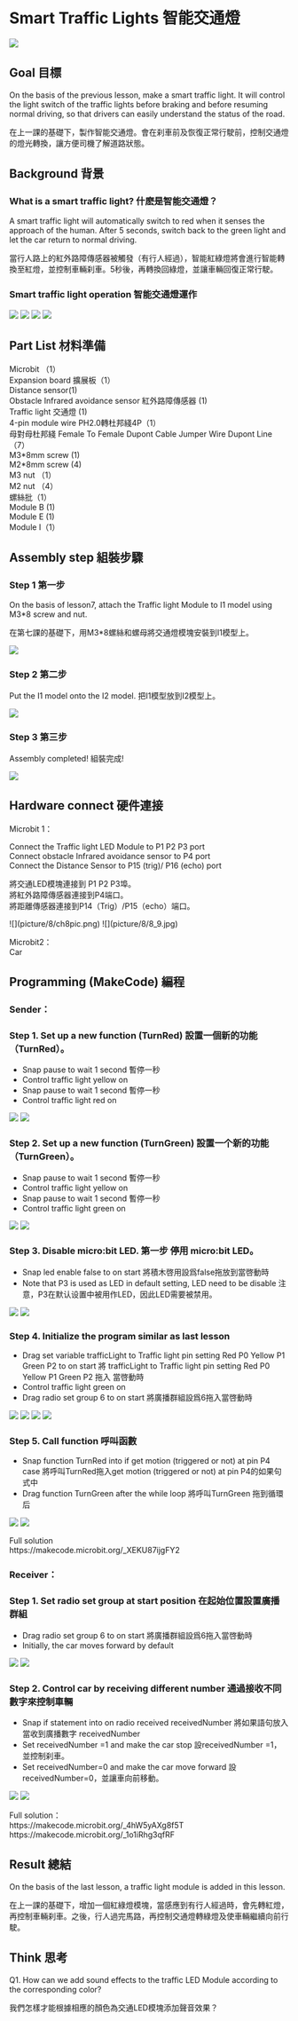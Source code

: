 # Smart Traffic Lights  智能交通燈
![](picture/8/8_1.png)

## Goal 目標
<P>
On the basis of the previous lesson, make a smart traffic light. It will control the light switch of the traffic lights before braking and before resuming normal driving, so that drivers can easily understand the status of the road.
<P>
<P>
在上一課的基礎下，製作智能交通燈。會在刹車前及恢復正常行駛前，控制交通燈的燈光轉換，讓方便司機了解道路狀態。
<P>

## Background 背景

### What is a smart traffic light? 什麽是智能交通燈？
<P>
A smart traffic light will automatically switch to red when it senses the approach of the human. After 5 seconds, switch back to the green light and let the car return to normal driving.
<P>
<P>
當行人路上的紅外路障傳感器被觸發（有行人經過），智能紅綠燈將會進行智能轉換至紅燈，並控制車輛刹車。5秒後，再轉換回綠燈，並讓車輛回復正常行駛。
<P>

### Smart traffic light operation 智能交通燈運作
 
![](picture/8/8_2.png)
![](picture/8/8_3.png)
![](picture/8/8_4.png)
![](picture/8/8_5.png)

## Part List 材料準備
<P>
Microbit （1）<BR>
Expansion board 擴展板（1）<BR>
Distance sensor(1)<BR>
Obstacle Infrared avoidance sensor 紅外路障傳感器 (1)<BR>
Traffic light 交通燈 (1)<BR>
4-pin module wire PH2.0轉杜邦綫4P（1）<BR>
母對母杜邦綫 Female To Female Dupont Cable Jumper Wire Dupont Line  （7）<BR>
M3*8mm screw (1)<BR>
M2*8mm screw (4)<BR>
M3 nut （1）<BR>
M2 nut （4）<BR>
螺絲批（1）<BR>
Module B (1)<BR>
Module E (1)<BR>
Module I（1）<BR>
<P>

## Assembly step 組裝步驟

### Step 1 第一步
<P>
On the basis of lesson7, attach the Traffic light Module to I1 model using M3*8 screw and nut. 
<P>
<P>
在第七課的基礎下，用M3*8螺絲和螺母將交通燈模塊安裝到I1模型上。
<P>
 
![](picture/8/8_6.png)

### Step 2 第二步
<P>
Put the I1 model onto the I2 model. 把I1模型放到I2模型上。
<P>
 
![](picture/8/8_7.png)

### Step 3 第三步
<P>
Assembly completed! 組裝完成!
<P>
 
![](picture/8/8_8.png)

## Hardware connect 硬件連接
<P>
Microbit 1：
<P>
<P>
Connect the Traffic light LED Module to P1 P2 P3 port<BR>
Connect obstacle Infrared avoidance sensor to P4 port<BR>
Connect the Distance Sensor to P15 (trig)/ P16 (echo) port<BR>
<P>
<P>
將交通LED模塊連接到 P1 P2 P3埠。<BR>
將紅外路障傳感器連接到P4端口。<BR>
將距離傳感器連接到P14（Trig）/P15（echo）端口。<BR>
<P>
![](picture/8/ch8pic.png) 
![](picture/8/8_9.jpg)
<BR>
<P>
Microbit2：<BR>
Car
<P>

## Programming (MakeCode) 編程
### Sender：
### Step 1. Set up a new function (TurnRed) 設置一個新的功能（TurnRed）。
+ Snap pause to wait 1 second 暫停一秒
+ Control traffic light yellow on 
+ Snap pause to wait 1 second 暫停一秒
+ Control traffic light red on
 
![](picture/8/8_10.png)
![](picture/8/8_11.png)

### Step 2. Set up a new function (TurnGreen) 設置一个新的功能（TurnGreen）。
+ Snap pause to wait 1 second 暫停一秒
+ Control traffic light yellow on 
+ Snap pause to wait 1 second 暫停一秒
+ Control traffic light green on
 
![](picture/8/8_12.png)
![](picture/8/8_13.png)

### Step 3. Disable micro:bit LED. 第一步 停用 micro:bit LED。
+ Snap led enable false to on start  將積木啓用設爲false拖放到當啓動時
+ Note that P3 is used as LED in default setting, LED need to be disable 注意，P3在默认设置中被用作LED，因此LED需要被禁用。
 
![](picture/8/8_14.png)
![](picture/8/8_15.png)


### Step 4. Initialize the program  similar as last lesson
+ Drag set variable trafficLight to Traffic light pin setting Red P0 Yellow P1 Green P2 to on start 將 trafficLight to Traffic light pin setting Red P0 Yellow P1 Green P2 拖入 當啓動時
+ Control traffic light green on 
+ Drag radio set group 6 to on start   將廣播群組設爲6拖入當啓動時
 
![](picture/8/8_16.png)
![](picture/8/8_17.png)
![](picture/8/8_18.png)
![](picture/8/8_19.png)

### Step 5. Call function 呼叫函數
+ Snap function TurnRed into if get motion (triggered or not) at pin P4 case 將呼叫TurnRed拖入get motion (triggered or not) at pin P4的如果句式中
+ Drag function TurnGreen after the while loop 將呼叫TurnGreen 拖到循環后
 
![](picture/8/8_20.png)
![](picture/8/8_21.png)
<P>
Full solution<BR>
https://makecode.microbit.org/_XEKU87ijgFY2
<P>
 
### Receiver：
### Step 1. Set radio set group at start position 在起始位置設置廣播群組
+ Drag radio set group 6 to on start  將廣播群組設爲6拖入當啓動時
+ Initially, the car  moves forward by default
 
![](picture/8/8_22.png)
![](picture/8/8_23.png)

### Step 2. Control car by receiving different number 通過接收不同數字來控制車輛
+ Snap if statement into on radio received receivedNumber 將如果語句放入當收到廣播數字 receivedNumber 
+ Set receivedNumber =1 and make the car stop 設receivedNumber =1，並控制刹車。
+ Set receivedNumber=0 and make the car move forward 設receivedNumber=0，並讓車向前移動。

![](picture/8/8_24.png)
![](picture/8/8_25.png)
<P>
Full solution：<BR>
https://makecode.microbit.org/_4hW5yAXg8f5T<BR>
https://makecode.microbit.org/_1o1iRhg3qfRF
<P>

## Result 總結
<P>
On the basis of the last lesson, a traffic light module is added in this lesson. 
<P>
<P>
在上一課的基礎下，增加一個紅綠燈模塊，當感應到有行人經過時，會先轉紅燈，再控制車輛刹車。之後，行人過完馬路，再控制交通燈轉綠燈及使車輛繼續向前行駛。
<P>
 
## Think 思考
<P>
Q1. How can we add sound effects to the traffic LED Module according to the corresponding color?
<P>
<P>
我們怎樣才能根據相應的顏色為交通LED模塊添加聲音效果？
<P>
